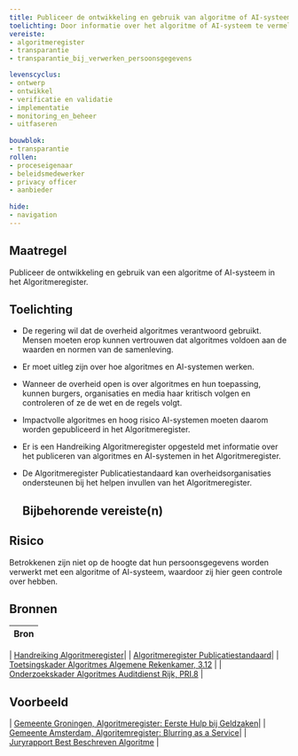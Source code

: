 ```yaml
---
title: Publiceer de ontwikkeling en gebruik van algoritme of AI-systeem in het Algoritmeregister.
toelichting: Door informatie over het algoritme of AI-systeem te vermelden in het Algoritmeregister, kunnen belanghebbenden en geïnteresseerden informatie vinden over het algoritme en AI-systemen en kunnen zij de overheid controleren.
vereiste:
- algoritmeregister
- transparantie
- transparantie_bij_verwerken_persoonsgegevens

levenscyclus:
- ontwerp
- ontwikkel
- verificatie en validatie
- implementatie
- monitoring_en_beheer
- uitfaseren
  
bouwblok:
- transparantie
rollen:
- proceseigenaar
- beleidsmedewerker
- privacy officer
- aanbieder
  
hide:
- navigation
---
```


<!-- tags -->

## Maatregel

 Publiceer de ontwikkeling en gebruik van een algoritme of AI-systeem in het Algoritmeregister.  

## Toelichting
- De regering wil dat de overheid algoritmes verantwoord gebruikt. Mensen moeten erop kunnen vertrouwen dat algoritmes voldoen aan de waarden en normen van de samenleving.
- Er moet uitleg zijn over hoe algoritmes en AI-systemen werken.
- Wanneer de overheid open is over algoritmes en hun toepassing, kunnen burgers, organisaties en media haar kritisch volgen en controleren of ze de wet en de regels volgt.
- Impactvolle algoritmes en hoog risico AI-systemen moeten daarom worden gepubliceerd in het Algoritmeregister.
- Er is een Handreiking Algoritmeregister opgesteld met informatie over het publiceren van algoritmes en AI-systemen in het Algoritmeregister.
- De Algoritmeregister Publicatiestandaard kan overheidsorganisaties ondersteunen bij het helpen invullen van het Algoritmeregister.
    
  ## Bijbehorende vereiste(n)

<!-- list_vereisten_on_maatregelen_page -->

## Risico
Betrokkenen zijn niet op de hoogte dat hun persoonsgegevens worden verwerkt met een algoritme of AI-systeem, waardoor zij hier geen controle over hebben. 

## Bronnen
| Bron                                                                                                                                                                     |
|--------------------------------------------------------------------------------------------------------------------------------------------------------------------------|

| [Handreiking Algoritmeregister](https://www.digitaleoverheid.nl/wp-content/uploads/sites/8/2023/12/Handreiking-Algoritmeregister-versie-1.0.pdf)|
| [Algoritmeregister Publicatiestandaard](https://regels.overheid.nl/publicaties/algoritmeregister-publicatiestandaard#:~:text=De%20publicatiestandaard%20is%20gericht%20op,op%20andere%20manier%20te%20organiseren.)|
| [Toetsingskader Algoritmes Algemene Rekenkamer, 3.12](https://www.rekenkamer.nl/onderwerpen/algoritmes/documenten/publicaties/2024/05/15/het-toetsingskader-aan-de-slag) |
| [Onderzoekskader Algoritmes Auditdienst Rijk, PRI.8](https://www.rijksoverheid.nl/documenten/rapporten/2023/07/11/onderzoekskader-algoritmes-adr-2023) |

## Voorbeeld

| [Gemeente Groningen, Algoritmeregister: Eerste Hulp bij Geldzaken](https://algoritmes.overheid.nl/nl/algoritme/eerste-hulp-bij-geldzaken-gemeente-groningen/55597555)|
| [Gemeente Amsterdam, Algoritemregister: Blurring as a Service](https://algoritmeregister.amsterdam.nl/ai-system/blurring-as-a-service/1132/)|
| [Juryrapport Best Beschreven Algoritme](https://algoritmes.pleio.nl/attachment/entity/ea60f239-dcaf-4eb0-9661-c2e7ffb633ea) |

